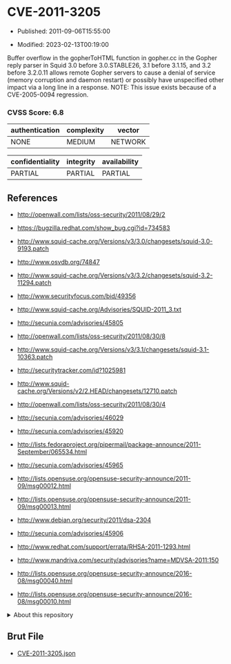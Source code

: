 # CVE-2011-3205

- Published: 2011-09-06T15:55:00

- Modified: 2023-02-13T00:19:00

Buffer overflow in the gopherToHTML function in gopher.cc in the Gopher reply parser in Squid 3.0 before 3.0.STABLE26, 3.1 before 3.1.15, and 3.2 before 3.2.0.11 allows remote Gopher servers to cause a denial of service (memory corruption and daemon restart) or possibly have unspecified other impact via a long line in a response. NOTE: This issue exists because of a CVE-2005-0094 regression.

### CVSS Score: **6.8**

| authentication | complexity | vector |
| --- | --- | --- |
| NONE | MEDIUM | NETWORK |

| confidentiality | integrity | availability |
| --- | --- | --- |
| PARTIAL | PARTIAL | PARTIAL |

## References

* http://openwall.com/lists/oss-security/2011/08/29/2

* https://bugzilla.redhat.com/show_bug.cgi?id=734583

* http://www.squid-cache.org/Versions/v3/3.0/changesets/squid-3.0-9193.patch

* http://www.osvdb.org/74847

* http://www.squid-cache.org/Versions/v3/3.2/changesets/squid-3.2-11294.patch

* http://www.securityfocus.com/bid/49356

* http://www.squid-cache.org/Advisories/SQUID-2011_3.txt

* http://secunia.com/advisories/45805

* http://openwall.com/lists/oss-security/2011/08/30/8

* http://www.squid-cache.org/Versions/v3/3.1/changesets/squid-3.1-10363.patch

* http://securitytracker.com/id?1025981

* http://www.squid-cache.org/Versions/v2/2.HEAD/changesets/12710.patch

* http://openwall.com/lists/oss-security/2011/08/30/4

* http://secunia.com/advisories/46029

* http://secunia.com/advisories/45920

* http://lists.fedoraproject.org/pipermail/package-announce/2011-September/065534.html

* http://secunia.com/advisories/45965

* http://lists.opensuse.org/opensuse-security-announce/2011-09/msg00012.html

* http://lists.opensuse.org/opensuse-security-announce/2011-09/msg00013.html

* http://www.debian.org/security/2011/dsa-2304

* http://secunia.com/advisories/45906

* http://www.redhat.com/support/errata/RHSA-2011-1293.html

* http://www.mandriva.com/security/advisories?name=MDVSA-2011:150

* http://lists.opensuse.org/opensuse-security-announce/2016-08/msg00040.html

* http://lists.opensuse.org/opensuse-security-announce/2016-08/msg00010.html

<details>
<summary>About this repository</summary> 

  This repository is part of the project [Live Hack CVE](https://github.com/Live-Hack-CVE). Main website can be found [www.live-hack.org](https://www.live-hack.org) 
  
  Made by [Sn0wAlice](https://github.com/Sn0wAlice) for the people that care about security and need to have a feed of the latest CVEs. Hope you enjoy it, don't forget to star the repo and follow me on [Twitter](https://twitter.com/Sn0wAlice) and [Github](https://github.com/Sn0wAlice). And that is my [personnal website](https://www.alice-snow.me/)

  - [Home Page](https://github.com/Live-Hack-CVE)
  - [Framework](https://github.com/Live-Hack-CVE/cve-framework)
  - [CVE database](https://github.com/Live-Hack-CVE/full_database)
  - [Changelog](https://github.com/Live-Hack-CVE/Changelog)
</details>

## Brut File

* [CVE-2011-3205.json](https://raw.githubusercontent.com/Live-Hack-CVE/full_database/main/cves/2011/CVE-2011-3205.json)

